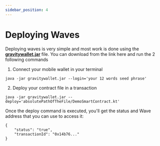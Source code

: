 ```yaml
---
sidebar_position: 4
---
```


# Deploying Waves

Deploying waves is very simple and most work is done using the [**gravitywallet.jar**](https://gravity-web-assets.s3.amazonaws.com/gravitywallet.jar) file. You can download from the link here and run the 2 following commands

1. Connect your mobile wallet in your terminal
```
java -jar gravitywallet.jar --login='your 12 words seed phrase'
```

2. Deploy your contract file in a transaction
```
java -jar gravitywallet.jar --deploy='absolutePathOfTheFile/DemoSmartContract.kt'
```

Once the deploy command is executed, you'll get the status and Wave address that you can use to access it:
```
{
    "status": "true",
    "transactionId": "0x14b76..."
}
```